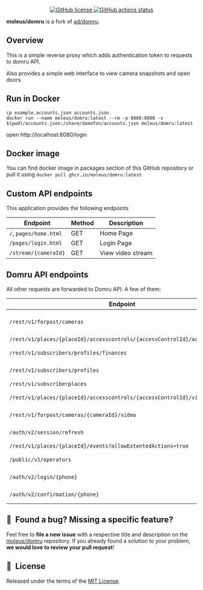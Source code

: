 <br/>
<p align="center">
    <a href="https://github.com/ad/domru/blob/master/LICENSE" target="_blank">
        <img src="https://img.shields.io/github/license/ad/domru" alt="GitHub license">
    </a>
    <a href="https://github.com/ad/domru/actions" target="_blank">
        <img src="https://github.com/ad/domru/workflows/Release%20on%20commit%20or%20tag/badge.svg" alt="GitHub actions status">
    </a>
</p>

**moleus/domru** is a fork of [ad/domru](https://github.com/ad/domru).

## Overview

This is a simple reverse proxy which adds authentication token to requests to domru API.

Also provides a simple web interface to view camera snapshots and open doors

## Run in Docker

```shell
cp example.accounts.json accounts.json
docker run --name moleus/domru:latest --rm -p 8080:8080 -v $(pwd)/accounts.json:/share/domofon/accounts.json moleus/domru:latest
```

open http://localhost:8080/login

## Docker image

You can find docker image in packages section of this GitHub repository or pull it
using `docker pull ghcr.io/moleus/domru:latest`

## Custom API endpoints

This application provides the following endpoints

| Endpoint               | Method | Description       |
|------------------------|--------|-------------------|
| `/`, `pages/home.html` | GET    | Home Page         |
| `/pages/login.html`    | GET    | Login Page        |   
| `/stream/{cameraId}`   | GET    | View video stream |

## Domru API endpoints

All other requests are forwarded to Domru API. A few of them:

| Endpoint                                                                    | Method | Description        |
|-----------------------------------------------------------------------------|--------|--------------------|
| `/rest/v1/forpost/cameras`                                                  | GET    | Get cameras list   |
| `/rest/v1/places/{placeId}/accesscontrols/{accessControlId}/actions`        | POST   | Open door          |
| `/rest/v1/subscribers/profiles/finances`                                    | GET    | Get finances       |
| `/rest/v1/subscribers/profiles`                                             | GET    | Get profile info   |
| `/rest/v1/subscriberplaces`                                                 | GET    | Get places         |
| `/rest/v1/places/{placeId}/accesscontrols/{accessControlId}/videosnapshots` | GET    | Get video snapshot |
| `/rest/v1/forpost/cameras/{cameraId}/video`                                 | GET    | Get video stream   |
| `/auth/v2/session/refresh`                                                  | GET    | Get new token      |
| `/rest/v1/places/{placeId}/events?allowExtentedActions=true`                | GET    | Get events         |
| `/public/v1/operators`                                                      | GET    | List of operators  |
| `/auth/v2/login/{phone}`                                                    | GET    | Get accounts       |
| `/auth/v2/confirmation/{phone}`                                             | POST   | Confirm sms code   |

## 🤝&nbsp; Found a bug? Missing a specific feature?

Feel free to **file a new issue** with a respective title and description on
the [moleus/domru](https://github.com/moleus/domru/issues) repository. If you already found a solution to your problem,
**we would love to review your pull request**!

## 📘&nbsp; License

Released under the terms of the [MIT License](LICENSE).
